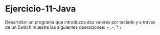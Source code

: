 # Ejercicio-11-Java
Desarrollar un programa que introduzca dos valores por teclado y a través de un Switch muestre las siguientes operaciones: +, -, *, /
